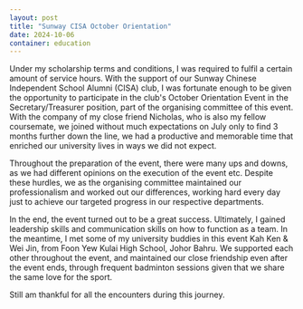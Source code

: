 ```yaml
---
layout: post
title: "Sunway CISA October Orientation"
date: 2024-10-06
container: education
---
```


Under my scholarship terms and conditions, I was required to fulfil a certain amount of service hours. With the support of our Sunway Chinese Independent School Alumni (CISA) club, I was fortunate enough to be given the opportunity to participate in the club's October Orientation Event in the Secretary/Treasurer position, part of the organising committee of this event. With the company of my close friend Nicholas, who is also my fellow coursemate, we joined without much expectations on July only to find 3 months further down the line, we had a productive and memorable time that enriched our university lives in ways we did not expect.  

Throughout the preparation of the event, there were many ups and downs, as we had different opinions on the execution of the event etc. Despite these hurdles, we as the organising committee maintained our professionalism and worked out our differences, working hard every day just to achieve our targeted progress in our respective departments.  

In the end, the event turned out to be a great success. Ultimately, I gained leadership skills and communication skills on how to function as a team. In the meantime, I met some of my university buddies in this event Kah Ken & Wei Jin, from Foon Yew Kulai High School, Johor Bahru. We supported each other throughout the event, and maintained our close friendship even after the event ends, through frequent badminton sessions given that we share the same love for the sport. 

Still am thankful for all the encounters during this journey. 

